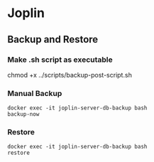 # Joplin

## Backup and Restore

### Make .sh script as executable

chmod +x ../scripts/backup-post-script.sh

### Manual Backup

<!-- https://github.com/tiredofit/docker-db-backup -->

```
docker exec -it joplin-server-db-backup bash
backup-now
```

### Restore

```
docker exec -it joplin-server-db-backup bash
restore
```
